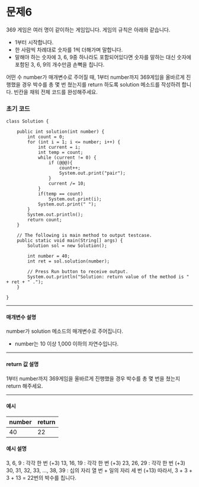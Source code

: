 # 문제6

369 게임은 여러 명이 같이하는 게임입니다. 게임의 규칙은 아래와 같습니다.

* 1부터 시작합니다.
* 한 사람씩 차례대로 숫자를 1씩 더해가며 말합니다.
* 말해야 하는 숫자에 3, 6, 9중 하나라도 포함되어있다면 숫자를 말하는 대신 숫자에 포함된 3, 6, 9의 개수만큼 손뼉을 칩니다.

어떤 수 number가 매개변수로 주어질 때, 1부터 number까지 369게임을 올바르게 진행했을 경우 박수를 총 몇 번 쳤는지를 return 하도록 solution 메소드를 작성하려 합니다. 빈칸을 채워 전체 코드를 완성해주세요.

### 초기 코드

```
class Solution {

    public int solution(int number) {
        int count = 0;
        for (int i = 1; i <= number; i++) {
            int current = i;
            int temp = count;
            while (current != 0) {
                if (@@@){
                    count++;
                    System.out.print("pair");
                }
                current /= 10;
            }
            if(temp == count)
                System.out.print(i);
            System.out.print(" ");
        }
        System.out.println();
        return count;
    }

    // The following is main method to output testcase.
    public static void main(String[] args) {
        Solution sol = new Solution();
        
        int number = 40;
        int ret = sol.solution(number);

        // Press Run button to receive output.
        System.out.println("Solution: return value of the method is " + ret + " .");
    }
    
}
```

---

#### 매개변수 설명
number가 solution 메소드의 매개변수로 주어집니다.
* number는 10 이상 1,000 이하의 자연수입니다.

---

#### return 값 설명
1부터 number까지 369게임을 올바르게 진행했을 경우 박수를 총 몇 번을 쳤는지 return 해주세요.

---

#### 예시

| number | return |
|--------|--------|
| 40     | 22     |

#### 예시 설명

3, 6, 9 : 각각 한 번 (+3)
13, 16, 19 : 각각 한 번 (+3)
23, 26, 29 : 각각 한 번 (+3)
30, 31, 32, 33, ..., 38, 39 : 십의 자리 열 번 + 일의 자리 세 번 (+13)
따라서, 3 + 3 + 3 + 13 = 22번의 박수를 칩니다.
